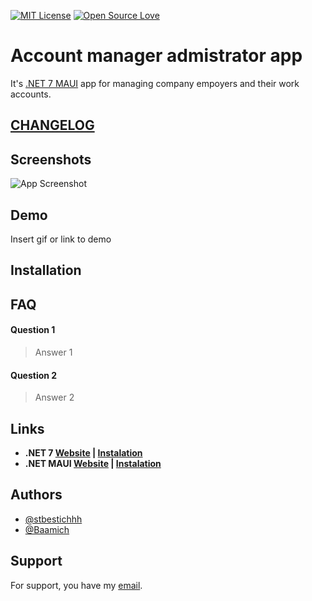 [![MIT License](https://img.shields.io/badge/License-MIT-green.svg)](LICENSE)
[![Open Source Love](https://badges.frapsoft.com/os/v1/open-source.svg?v=103)](https://github.com/ellerbrock/open-source-badges/)

# Account manager admistrator app

It's [.NET 7 MAUI](https://learn.microsoft.com/en-us/dotnet/maui/what-is-maui) app for managing company empoyers and their work accounts.

## [CHANGELOG]()

## Screenshots

![App Screenshot](https://via.placeholder.com/468x300?text=App+Screenshot+Here)


## Demo

Insert gif or link to demo


## Installation

    
## FAQ

#### Question 1

> Answer 1

#### Question 2

> Answer 2

## Links

* **.NET 7 [Website](https://dotnet.microsoft.com/en-us/) | [Instalation](https://dotnet.microsoft.com/en-us/download)**
* **.NET MAUI [Website](https://dotnet.microsoft.com/en-us/apps/maui) | [Instalation](https://dotnet.microsoft.com/en-us/learn/maui/first-app-tutorial/intro)**

## Authors

- [@stbestichhh](https://www.github.com/stbestichhh)
- [@Baamich](https://github.com/Baamich)


## Support

For support, you have my [email](mailto:**stbestich@gmail.com**).
